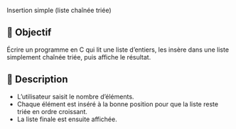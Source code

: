 Insertion simple (liste chaînée triée)

## 🎯 Objectif
Écrire un programme en C qui lit une liste d’entiers, les insère dans une liste simplement chaînée triée, puis affiche le résultat.

## 📝 Description
- L’utilisateur saisit le nombre d’éléments.
- Chaque élément est inséré à la bonne position pour que la liste reste triée en ordre croissant.
- La liste finale est ensuite affichée.
